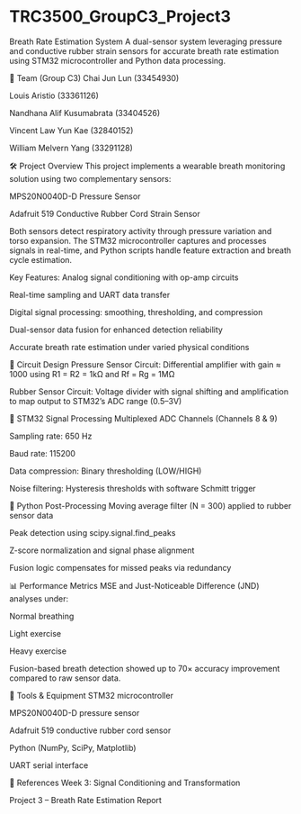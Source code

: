 # TRC3500_GroupC3_Project3

Breath Rate Estimation System
A dual-sensor system leveraging pressure and conductive rubber strain sensors for accurate breath rate estimation using STM32 microcontroller and Python data processing.

👥 Team (Group C3)
Chai Jun Lun (33454930)

Louis Aristio (33361126)

Nandhana Alif Kusumabrata (33404526)

Vincent Law Yun Kae (32840152)

William Melvern Yang (33291128)

🛠 Project Overview
This project implements a wearable breath monitoring solution using two complementary sensors:

MPS20N0040D-D Pressure Sensor

Adafruit 519 Conductive Rubber Cord Strain Sensor

Both sensors detect respiratory activity through pressure variation and torso expansion. The STM32 microcontroller captures and processes signals in real-time, and Python scripts handle feature extraction and breath cycle estimation.

Key Features:
Analog signal conditioning with op-amp circuits

Real-time sampling and UART data transfer

Digital signal processing: smoothing, thresholding, and compression

Dual-sensor data fusion for enhanced detection reliability

Accurate breath rate estimation under varied physical conditions

🔧 Circuit Design
Pressure Sensor Circuit: Differential amplifier with gain ≈ 1000 using R1 = R2 = 1kΩ and Rf = Rg = 1MΩ

Rubber Sensor Circuit: Voltage divider with signal shifting and amplification to map output to STM32’s ADC range (0.5–3V)

🔄 STM32 Signal Processing
Multiplexed ADC Channels (Channels 8 & 9)

Sampling rate: 650 Hz

Baud rate: 115200

Data compression: Binary thresholding (LOW/HIGH)

Noise filtering: Hysteresis thresholds with software Schmitt trigger

🧮 Python Post-Processing
Moving average filter (N = 300) applied to rubber sensor data

Peak detection using scipy.signal.find_peaks

Z-score normalization and signal phase alignment

Fusion logic compensates for missed peaks via redundancy

📊 Performance Metrics
MSE and Just-Noticeable Difference (JND) analyses under:

Normal breathing

Light exercise

Heavy exercise

Fusion-based breath detection showed up to 70× accuracy improvement compared to raw sensor data.

🔬 Tools & Equipment
STM32 microcontroller

MPS20N0040D-D pressure sensor

Adafruit 519 conductive rubber cord sensor

Python (NumPy, SciPy, Matplotlib)

UART serial interface

📎 References
Week 3: Signal Conditioning and Transformation

Project 3 – Breath Rate Estimation Report


